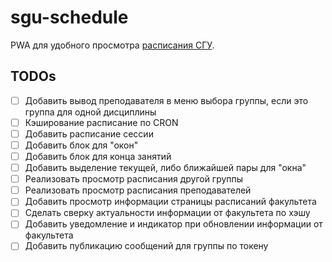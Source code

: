 # sgu-schedule

PWA для удобного просмотра [расписания СГУ](https://sgu.ru/schedule).

## TODOs

- [ ] Добавить вывод преподавателя в меню выбора группы, если это группа для одной дисциплины
- [ ] Кэширование расписание по CRON
- [ ] Добавить расписание сессии
- [ ] Добавить блок для "окон"
- [ ] Добавить блок для конца занятий
- [ ] Добавить выделение текущей, либо ближайшей пары для "окна"
- [ ] Реализовать просмотр расписания другой группы
- [ ] Реализовать просмотр расписания преподавателей
- [ ] Добавить просмотр информации страницы расписаний факультета
- [ ] Сделать сверку актуальности информации от факультета по хэшу
- [ ] Добавить уведомление и индикатор при обновлении информации от факультета
- [ ] Добавить публикацию сообщений для группы по токену

